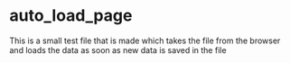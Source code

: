 auto_load_page
==============

This is a small test file that is made which takes the file from the browser and loads the data as soon as new data is saved in the file
